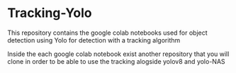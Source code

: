 # Tracking-Yolo
This repository contains the google colab notebooks used for object detection using Yolo for detection with a tracking algorithm  

Inside the each google colab notebook exist another repository that you will clone in order to be able to use the tracking alogside yolov8 and yolo-NAS
